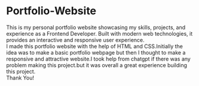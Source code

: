 # Portfolio-Website
This is my personal portfolio website showcasing my skills, projects, and experience as a Frontend Developer. Built with modern web technologies, it provides an interactive and responsive user experience.
</br>
I made this portfolio website with the help of HTML and CSS.Initially the idea was to make a basic portfolio webpage but then I thought to make a responsive and attractive website.I took help from chatgpt if there was any problem making this project.but it was overall a great experience building this project.
</br>
Thank You!
